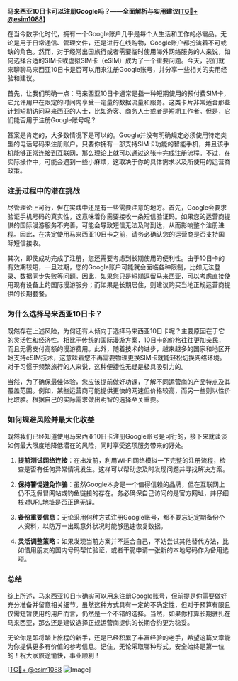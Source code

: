 **马来西亚10日卡可以注册Google吗？——全面解析与实用建议[[TG💪+ @esim1088](https://t.me/s/esim1088)]**

在当今数字化时代，拥有一个Google账户几乎是每个人生活和工作的必需品。无论是用于日常通信、管理文件，还是进行在线购物，Google账户都扮演着不可或缺的角色。然而，对于经常出国旅行或者需要临时使用海外网络服务的人来说，如何选择合适的SIM卡或虚拟SIM卡（eSIM）成为了一个重要问题。今天，我们就来聊聊马来西亚10日卡是否可以用来注册Google账号，并分享一些相关的实用经验和建议。

首先，让我们明确一点：马来西亚10日卡通常是指一种短期使用的预付费SIM卡，它允许用户在限定的时间内享受一定量的数据流量和服务。这类卡片非常适合那些计划短期访问马来西亚的人士，比如游客、商务人士或者是短期工作者。但是，它们能否用于注册Google账号呢？

答案是肯定的，大多数情况下是可以的。Google并没有明确规定必须使用特定类型的电话号码来注册账户。只要你拥有一部支持SIM卡功能的智能手机，并且该手机能够正常连接到互联网，那么理论上就可以通过这张卡完成注册流程。不过，在实际操作中，可能会遇到一些小麻烦，这取决于你的具体需求以及所使用的运营商政策。

### **注册过程中的潜在挑战**

尽管理论上可行，但在实践中还是有一些需要注意的地方。首先，Google会要求验证手机号码的真实性，这意味着你需要接收一条短信验证码。如果您的运营商提供的国际漫游服务不完善，可能会导致短信无法及时到达，从而影响整个注册进程。因此，在决定使用马来西亚10日卡之前，请务必确认您的运营商是否支持国际短信接收。

其次，即使成功完成了注册，您还需要考虑到长期使用的便利性。由于10日卡的有效期较短，一旦过期，您的Google账户可能就会面临各种限制，比如无法登录、数据同步失败等问题。因此，如果您只是短期逗留马来西亚，可以考虑直接使用现有设备上的国际漫游服务；而如果是长期居住，则建议购买当地正规运营商提供的长期套餐。

### **为什么选择马来西亚10日卡？**

既然存在上述风险，为何还有人倾向于选择马来西亚10日卡呢？主要原因在于它的灵活性和经济性。相比于传统的国际漫游方案，10日卡的价格往往更加亲民，而且无需支付高额的漫游费用。此外，随着技术的进步，越来越多的国家和地区开始支持eSIM技术，这意味着您不再需要物理更换SIM卡就能轻松切换网络环境。对于习惯于频繁旅行的人来说，这种便捷性无疑是极具吸引力的。

当然，为了确保最佳体验，您应该提前做好功课，了解不同运营商的产品特点及其覆盖范围。例如，某些运营商可能提供更快的网速但价格较高，而另一些则以性价比取胜。根据自己的实际需求做出明智的选择至关重要。

### **如何规避风险并最大化收益**

既然我们已经知道使用马来西亚10日卡注册Google账号是可行的，接下来就谈谈如何最大限度地降低潜在的风险，同时享受这项服务带来的好处。

1. **提前测试网络连接**：在出发前，利用Wi-Fi网络模拟一下完整的注册流程，检查是否有任何异常情况发生。这样可以帮助您及时发现问题并寻找解决方案。
   
2. **保持警惕避免诈骗**：虽然Google本身是一个值得信赖的品牌，但在互联网上仍不乏假冒网站或钓鱼链接的存在。务必确保自己访问的是官方网址，并仔细核对URL地址是否正确无误。

3. **备份重要信息**：无论采用何种方式注册Google账号，都不要忘记定期备份个人资料，以防万一出现意外状况时能够迅速恢复数据。

4. **灵活调整策略**：如果发现当前方案并不适合自己，不妨尝试其他替代方法，比如借用朋友的国内号码帮忙验证，或者干脆申请一张新的本地号码作为备用选项。

### **总结**

综上所述，马来西亚10日卡确实可以用来注册Google账号，但前提是你需要做好充分准备并留意相关细节。虽然这种方式具有一定的不确定性，但对于预算有限且仅需短暂使用的用户而言，仍然是一个不错的选择。当然，如果你打算长期驻扎在马来西亚，那么还是建议选择正规运营商提供的长期合约更为稳妥。

无论你是即将踏上旅程的新手，还是已经积累了丰富经验的老手，希望这篇文章能为你提供更多有价值的参考信息。记住，无论采取哪种形式，安全始终是第一位的！祝大家旅途愉快，事业顺利！

[[TG💪+ @esim1088](https://t.me/s/esim1088) ![Image](https://i.postimg.cc/4NQfJmqS/Snipaste-2025-05-13-00-14-12.png)]
